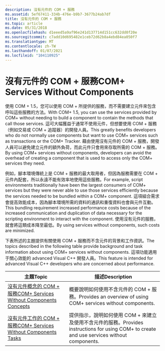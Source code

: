 ```yaml
---
description: 沒有元件的 COM + 服務
ms.assetid: 5ef67411-334b-476e-b9b7-3677b24ab7df
title: 沒有元件的 COM + 服務
ms.topic: article
ms.date: 05/31/2018
ms.openlocfilehash: d1eeed5a9af96e241d137714d151cc632dd0f20e
ms.sourcegitcommit: c7add10d695482e1ceb72d62b8a4ebd84ea050f7
ms.translationtype: MT
ms.contentlocale: zh-TW
ms.lasthandoff: 01/07/2021
ms.locfileid: "104110925"
---
```

# <a name="com-services-without-components"></a><span data-ttu-id="ef25b-103">沒有元件的 COM + 服務</span><span class="sxs-lookup"><span data-stu-id="ef25b-103">COM+ Services Without Components</span></span>

<span data-ttu-id="ef25b-104">使用 COM + 1.5，您可以使用 COM + 所提供的服務，而不需要建立元件來包含呼叫這些服務的方法。</span><span class="sxs-lookup"><span data-stu-id="ef25b-104">With COM+ 1.5, you can use the services provided by COM+ without needing to build a component to contain the methods that call those services.</span></span> <span data-ttu-id="ef25b-105">這可大幅獲益于通常不使用元件，但想要使用 COM + 服務（例如交易或 COM + 追蹤器）的開發人員。</span><span class="sxs-lookup"><span data-stu-id="ef25b-105">This greatly benefits developers who do not normally use components but want to use COM+ services such as transactions or the COM+ Tracker.</span></span> <span data-ttu-id="ef25b-106">藉由使用沒有元件的 COM + 服務，開發人員可以避免建立元件的額外負荷，而此元件只會用來存取所需的 COM + 服務。</span><span class="sxs-lookup"><span data-stu-id="ef25b-106">By using COM+ services without components, developers can avoid the overhead of creating a component that is used to access only the COM+ services they need.</span></span>

<span data-ttu-id="ef25b-107">例如，腳本環境傳統上是 COM + 服務的最大取用者，但因為服務需要在 COM + 元件內配套，所以永遠不能有效率地使用這些服務。</span><span class="sxs-lookup"><span data-stu-id="ef25b-107">For example, script environments traditionally have been the largest consumers of COM+ services but they were never able to use those services efficiently because the services needed to be bundled within a COM+ component.</span></span> <span data-ttu-id="ef25b-108">這項組合需求會提高效能成本，因為腳本環境所需的資料的通訊和重復資料也會與元件互動。</span><span class="sxs-lookup"><span data-stu-id="ef25b-108">This bundling requirement increased performance costs because of the increased communication and duplication of data necessary for the scripting environment to interact with the component.</span></span> <span data-ttu-id="ef25b-109">使用沒有元件的服務，就會將這類成本降至最低。</span><span class="sxs-lookup"><span data-stu-id="ef25b-109">By using services without components, such costs are minimized.</span></span>

<span data-ttu-id="ef25b-110">下表所述的主題提供有關使用 COM + 服務而不含元件的背景和工作資訊。</span><span class="sxs-lookup"><span data-stu-id="ef25b-110">The topics described in the following table provide background and task information about using COM+ services without components.</span></span> <span data-ttu-id="ef25b-111">這項功能適用于關心效能的 advanced Visual C++ 開發人員。</span><span class="sxs-lookup"><span data-stu-id="ef25b-111">This feature is intended for advanced Visual C++ developers who are concerned about performance.</span></span>



| <span data-ttu-id="ef25b-112">主題</span><span class="sxs-lookup"><span data-stu-id="ef25b-112">Topic</span></span>                                                                                                 | <span data-ttu-id="ef25b-113">描述</span><span class="sxs-lookup"><span data-stu-id="ef25b-113">Description</span></span>                                                                                    |
|-------------------------------------------------------------------------------------------------------|------------------------------------------------------------------------------------------------|
| [<span data-ttu-id="ef25b-114">沒有元件概念的 COM + 服務</span><span class="sxs-lookup"><span data-stu-id="ef25b-114">COM+ Services Without Components Concepts</span></span>](com--services-without-components-concepts.md)<br/> | <span data-ttu-id="ef25b-115">概要說明如何使用不含元件的 COM + 服務。</span><span class="sxs-lookup"><span data-stu-id="ef25b-115">Provides an overview of using COM+ services without components.</span></span><br/>                     |
| [<span data-ttu-id="ef25b-116">沒有元件工作的 COM + 服務</span><span class="sxs-lookup"><span data-stu-id="ef25b-116">COM+ Services Without Components Tasks</span></span>](com--services-without-components-tasks.md)<br/>       | <span data-ttu-id="ef25b-117">提供指示，說明如何使用 COM + 來建立及使用不含元件的服務。</span><span class="sxs-lookup"><span data-stu-id="ef25b-117">Provides instructions for using COM+ to create and use services without components.</span></span><br/> |



 

 

 




